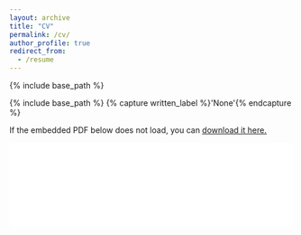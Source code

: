 ```yaml
---
layout: archive
title: "CV"
permalink: /cv/
author_profile: true
redirect_from:
  - /resume
---
```


{% include base_path %}


{% include base_path %}
{% capture written_label %}'None'{% endcapture %}

If the embedded PDF below does not load, you can <u><a href="../files/tylerbonnen_cv.pdf">download it here.</a></u>
<br/>

<embed src="../files/tylerbonnen_cv.pdf" type="application/pdf" width="100%" />

